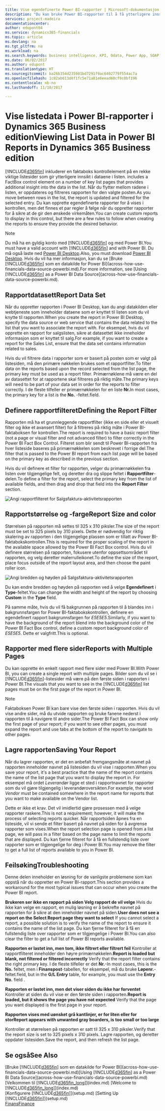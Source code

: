```yaml
---
title: Vise egendefinerte Power BI-rapporter | Microsoft-dokumentasjon
description: "Du kan bruke Power BI-rapporter til å få ytterligere innsikt i data i lister i Financials."
services: project-madeira
documentationcenter: 
author: edupont04
ms.service: dynamics365-financials
ms.topic: article
ms.devlang: na
ms.tgt_pltfrm: na
ms.workload: na
ms.search.keywords: business intelligence, KPI, Odata, Power App, SOAP, analysis
ms.date: 06/02/2017
ms.author: edupont
ms.translationtype: HT
ms.sourcegitcommit: ba26b354d235981bd7291f9ac6402779f554ac7a
ms.openlocfilehash: 1c82ab613d8f1fc5e71a81e6eead60cf9c0bf196
ms.contentlocale: nb-no
ms.lasthandoff: 11/10/2017

---
```

# <a name="viewing-list-data-in-power-bi-reports-in-dynamics-365-business-edition"></a><span data-ttu-id="2bb56-103">Vise listedata i Power BI-rapporter i Dynamics 365 Business edition</span><span class="sxs-lookup"><span data-stu-id="2bb56-103">Viewing List Data in Power BI Reports in Dynamics 365 Business edition</span></span> 
[!INCLUDE[d365fin](includes/d365fin_md.md)]<span data-ttu-id="2bb56-104"> inkluderer en faktaboks kontrollelement på en rekke viktige listesider som gir ytterligere innsikt i dataene i listen.</span><span class="sxs-lookup"><span data-stu-id="2bb56-104"> includes a FactBox control element on a number of key list pages that provides additional insight into the data in the list.</span></span> <span data-ttu-id="2bb56-105">Når du flytter mellom radene i listen, er oppdateres og filtreres rapporten for den valgte posten.</span><span class="sxs-lookup"><span data-stu-id="2bb56-105">As you move between rows in the list, the report is updated and filtered for the selected entry.</span></span> <span data-ttu-id="2bb56-106">Du kan opprette egendefinerte rapporter for å vises i kontrollen, men det finnes et par regler å følge når du oppretter rapporter for å sikre at de gir den ønskede virkemåten.</span><span class="sxs-lookup"><span data-stu-id="2bb56-106">You can create custom reports to display in this control, but there are a few rules to follow when creating the reports to ensure they provide the desired behavior.</span></span>  

> [!NOTE]  
>   <span data-ttu-id="2bb56-107">Du må ha en gyldig konto med [!INCLUDE[d365fin](includes/d365fin_md.md)] og med Power BI.</span><span class="sxs-lookup"><span data-stu-id="2bb56-107">You must have a valid account with [!INCLUDE[d365fin](includes/d365fin_md.md)] and with Power BI.</span></span> <span data-ttu-id="2bb56-108">Du må også laste ned [Power BI Desktop](https://powerbi.microsoft.com/en-us/desktop/).</span><span class="sxs-lookup"><span data-stu-id="2bb56-108">Also, you must download [Power BI Desktop](https://powerbi.microsoft.com/en-us/desktop/).</span></span> <span data-ttu-id="2bb56-109">Hvis du vil ha mer informasjon, kan du se [Bruke [!INCLUDE[d365fin](includes/d365fin_md.md)] som en datakilde for Power BI](across-how-use-financials-data-source-powerbi.md).</span><span class="sxs-lookup"><span data-stu-id="2bb56-109">For more information, see [Using [!INCLUDE[d365fin](includes/d365fin_md.md)] as a Power BI Data Source](across-how-use-financials-data-source-powerbi.md).</span></span>  

## <a name="report-data-set"></a><span data-ttu-id="2bb56-110">Rapportdatasett</span><span class="sxs-lookup"><span data-stu-id="2bb56-110">Report Data Set</span></span>
<span data-ttu-id="2bb56-111">Når du oppretter rapporten i Power BI Desktop, kan du angi datakilden eller webtjeneste som inneholder dataene som er knyttet til listen som du vil knytte til rapporten.</span><span class="sxs-lookup"><span data-stu-id="2bb56-111">When you create the report in Power BI Desktop, specify the data source or web service that contains the data related to the list that you want to associate the report with.</span></span> <span data-ttu-id="2bb56-112">For eksempel, hvis du vil opprette en rapport for salgslisten, sikre at datasettet ikke inneholder informasjon som er knyttet til salg.</span><span class="sxs-lookup"><span data-stu-id="2bb56-112">For example, if you want to create a report for the Sales List, ensure that the data set contains information related to sales.</span></span>  

<span data-ttu-id="2bb56-113">Hvis du vil filtrere data i rapporter som er basert på posten som er valgt på listesiden, må den primære nøkkelen brukes som et rapportfilter.</span><span class="sxs-lookup"><span data-stu-id="2bb56-113">To filter data on the reports based upon the record selected from the list page, the primary key must be used as a report filter.</span></span> <span data-ttu-id="2bb56-114">Primærnøklene må være en del av datasettet for at rapportene skal filtreres på riktig måte.</span><span class="sxs-lookup"><span data-stu-id="2bb56-114">The primary keys will need to be part of your data set in order for the reports to filter correctly.</span></span> <span data-ttu-id="2bb56-115">I de fleste tilfeller er primærnøkkelen for en liste **Nr.**</span><span class="sxs-lookup"><span data-stu-id="2bb56-115">In most cases, the primary key for a list is the **No.**</span></span> <span data-ttu-id="2bb56-116">-feltet.</span><span class="sxs-lookup"><span data-stu-id="2bb56-116">field.</span></span>  

## <a name="defining-the-report-filter"></a><span data-ttu-id="2bb56-117">Definere rapportfilteret</span><span class="sxs-lookup"><span data-stu-id="2bb56-117">Defining the Report Filter</span></span>
<span data-ttu-id="2bb56-118">Rapporten må ha et grunnleggende rapportfilter (ikke en side eller et visuelt filter og ikke et avansert filter) for å filtreres på riktig måte i Power BI-faktaboksen for kontrollen.</span><span class="sxs-lookup"><span data-stu-id="2bb56-118">The report is required to have a basic report filter (not a page or visual filter and not advanced filter) to filter correctly in the Power BI Fact Box Control.</span></span> <span data-ttu-id="2bb56-119">Filteret som blir sendt til Power BI-rapporten fra hver listeside baseres på primærnøkkelen som beskrevet i forrige del.</span><span class="sxs-lookup"><span data-stu-id="2bb56-119">The filter that is passed to the Power BI report from each list page will be based on the primary key as described in the previous section.</span></span>  

<span data-ttu-id="2bb56-120">Hvis du vil definere et filter for rapporten, velger du primærnøkkelen fra listen over tilgjengelige felt, og deretter dra og slippe feltet i **Rapportfilter**-delen.</span><span class="sxs-lookup"><span data-stu-id="2bb56-120">To define a filter for the report, select the primary key from the list of available fields, and then drag and drop that field into the **Report Filter** section.</span></span>  

![Angi rapportfilteret for Salgsfaktura-aktivitetsrapporten](./media/across-how-use-powerbi-reports-factbox/financials-powerbi-report-filter.png)

## <a name="report-size-and-color"></a><span data-ttu-id="2bb56-122">Rapportstørrelse og -farge</span><span class="sxs-lookup"><span data-stu-id="2bb56-122">Report Size and color</span></span>
<span data-ttu-id="2bb56-123">Størrelsen på rapporten må settes til 325 x 310 piksler.</span><span class="sxs-lookup"><span data-stu-id="2bb56-123">The size of the report must be set to 325 pixels by 310 pixels.</span></span> <span data-ttu-id="2bb56-124">Dette er nødvendig for riktig skalering av rapporten i den tilgjengelige plassen som er tillatt av Power BI-faktabokskontrollen.</span><span class="sxs-lookup"><span data-stu-id="2bb56-124">This is required for the proper scaling of the report in the available space allowed by the Power BI Fact Box control.</span></span> <span data-ttu-id="2bb56-125">Hvis du vil definere størrelsen på rapporten, fokusere utenfor oppsettsområdet til rapporten, og velg deretter malerrulleikonet.</span><span class="sxs-lookup"><span data-stu-id="2bb56-125">To define the size of the report, place focus outside of the report layout area, and then choose the paint roller icon.</span></span>

![Angi bredden og høyden på Salgsfaktura-aktivitetsrapporten](./media/across-how-use-powerbi-reports-factbox/financials-powerbi-report-sizing.png)

<span data-ttu-id="2bb56-127">Du kan endre bredden og høyden på rapporten ved å velge **Egendefinert** i **Type**-feltet.</span><span class="sxs-lookup"><span data-stu-id="2bb56-127">You can change the width and height of the report by choosing **Custom** in the **Type** field.</span></span>

<span data-ttu-id="2bb56-128">På samme måte, hvis du vil få bakgrunnen på rapporten til å blandes inn i bakgrunnsfargen for Power BI-faktabokskontrollen, definere en egendefinert rapport bakgrunnsfargen for *E5E5E5*.</span><span class="sxs-lookup"><span data-stu-id="2bb56-128">Similarly, if you want to have the background of the report blend into the background color of the Power BI Fact Box control, define a custom report background color of *E5E5E5*.</span></span> <span data-ttu-id="2bb56-129">Dette er valgfritt.</span><span class="sxs-lookup"><span data-stu-id="2bb56-129">This is optional.</span></span>  

## <a name="reports-with-multiple-pages"></a><span data-ttu-id="2bb56-130">Rapporter med flere sider</span><span class="sxs-lookup"><span data-stu-id="2bb56-130">Reports with Multiple Pages</span></span>
<span data-ttu-id="2bb56-131">Du kan opprette én enkelt rapport med flere sider med Power BI.</span><span class="sxs-lookup"><span data-stu-id="2bb56-131">With Power BI, you can create a single report with multiple pages.</span></span> <span data-ttu-id="2bb56-132">Bilder som du vil se i [!INCLUDE[d365fin](includes/d365fin_md.md)]-listesider må være på den første siden i rapporten i Power BI.</span><span class="sxs-lookup"><span data-stu-id="2bb56-132">The visuals that you want to see in the [!INCLUDE[d365fin](includes/d365fin_md.md)] list pages must be on the first page of the report in Power BI.</span></span>  

> [!NOTE]  
>  <span data-ttu-id="2bb56-133">Faktaboksen Power BI kan bare vise den første siden i rapporten. Hvis du vil vise andre sider, må du utvide rapporten og bruke fanene nederst i rapporten til å navigere til andre sider.</span><span class="sxs-lookup"><span data-stu-id="2bb56-133">The Power BI Fact Box can show only the first page of your report; if you want to see other pages, you must expand the report and use tabs at the bottom of the report to navigate to other pages.</span></span>  

## <a name="saving-your-report"></a><span data-ttu-id="2bb56-134">Lagre rapporten</span><span class="sxs-lookup"><span data-stu-id="2bb56-134">Saving Your Report</span></span>

<span data-ttu-id="2bb56-135">Når du lagrer rapporten, er det en anbefalt fremgangsmåte at navnet på rapporten inneholder navnet på listesiden du vil vise i rapporten.</span><span class="sxs-lookup"><span data-stu-id="2bb56-135">When you save your report, it's a best practice that the name of the report contains the name of the list page that you want to display the report in.</span></span> <span data-ttu-id="2bb56-136">For eksempel må ordet *Leverandør* ligge et sted i rapportnavnet for rapporter som du vil gjøre tilgjengelig i leverandøroversikten.</span><span class="sxs-lookup"><span data-stu-id="2bb56-136">For example, the word *Vendor* must be contained somewhere in the report name for reports that you want to make available on the Vendor list.</span></span>  

<span data-ttu-id="2bb56-137">Dette er ikke et krav. Det vil imidlertid gjøre prosessen med å velge rapporter raskere.</span><span class="sxs-lookup"><span data-stu-id="2bb56-137">This is not a requirement; however, it will make the process of selecting reports quicker.</span></span> <span data-ttu-id="2bb56-138">Når rapportsiden åpnes fra en listeside, vil vi sende et filter basert på navnet på siden for å avgrense rapporter som vises.</span><span class="sxs-lookup"><span data-stu-id="2bb56-138">When the report selection page is opened from a list page, we will pass in a filter based on the page name to limit the reports that are displayed.</span></span>  <span data-ttu-id="2bb56-139">Du kan fjerne filteret for å få en fullstendig liste over rapporter som er tilgjengelige for deg i Power BI.</span><span class="sxs-lookup"><span data-stu-id="2bb56-139">You may remove the filter to get a full list of reports available to you in Power BI.</span></span>  

## <a name="troubleshooting"></a><span data-ttu-id="2bb56-140">Feilsøking</span><span class="sxs-lookup"><span data-stu-id="2bb56-140">Troubleshooting</span></span>
<span data-ttu-id="2bb56-141">Denne delen inneholder en løsning for de vanligste problemene som kan oppstå når du oppretter en Power BI-rapport.</span><span class="sxs-lookup"><span data-stu-id="2bb56-141">This section provides a workaround for the most typical issues that can occur when you create the Power BI report.</span></span>  

<span data-ttu-id="2bb56-142">**Brukeren ser ikke en rapport på siden Velg rapport de vil velge** Hvis du ikke kan velge en rapport, en mulig løsning er å bekrefte navnet på rapporten for å sikre at den inneholder navnet på siden.</span><span class="sxs-lookup"><span data-stu-id="2bb56-142">**User does not see a report on the Select Report page they want to select** If you cannot select a report, a possible solution is to verify the name of the report to ensure it contains the name of the list page.</span></span> <span data-ttu-id="2bb56-143">Du kan fjerne filteret for å få en fullstendig liste over rapporter som er tilgjengelige i Power BI.</span><span class="sxs-lookup"><span data-stu-id="2bb56-143">You can also clear the filter to get a full list of Power BI reports available.</span></span>  

<span data-ttu-id="2bb56-144">**Rapporten er lastet inn, men tom, ikke filtrert eller filtrert feil** Kontroller at rapportfilteret inneholder den høyre primærnøkkelen.</span><span class="sxs-lookup"><span data-stu-id="2bb56-144">**Report is loaded but blank, not filtered or filtered incorrectly** Verify that the report filter contains the right primary key.</span></span> <span data-ttu-id="2bb56-145">I de fleste tilfeller er det **Nr.**-</span><span class="sxs-lookup"><span data-stu-id="2bb56-145">In most cases, this is the **No.**</span></span> <span data-ttu-id="2bb56-146">feltet, men i **Finanspost**-tabellen, for eksempel, må du bruke **Løpenr.**-feltet.</span><span class="sxs-lookup"><span data-stu-id="2bb56-146">field, but in the **G/L Entry** table, for example, you must use the **Entry No.** field  .</span></span>

<span data-ttu-id="2bb56-147">**Rapporten er lastet inn, men det viser siden du ikke har forventet** Kontroller at siden du vil vise er den første siden i rapporten.</span><span class="sxs-lookup"><span data-stu-id="2bb56-147">**Report is loaded, but it shows the page you have not expected** Verify that the page you want displayed is the first page in your report.</span></span>  

<span data-ttu-id="2bb56-148">**Rapporten vises med uønsket grå kantlinjer, er for liten eller for stor**</span><span class="sxs-lookup"><span data-stu-id="2bb56-148">**Report appears with unwanted gray boarders, is too small or too large**</span></span>

<span data-ttu-id="2bb56-149">Kontroller at størrelsen på rapporten er satt til 325 x 310 piksler.</span><span class="sxs-lookup"><span data-stu-id="2bb56-149">Verify that the report size is set to 325 pixels x 310 pixels.</span></span> <span data-ttu-id="2bb56-150">Lagre rapporten, og deretter oppdater listesiden.</span><span class="sxs-lookup"><span data-stu-id="2bb56-150">Save the report, and then refresh the list page.</span></span>  

## <a name="see-also"></a><span data-ttu-id="2bb56-151">Se også</span><span class="sxs-lookup"><span data-stu-id="2bb56-151">See Also</span></span>
<span data-ttu-id="2bb56-152">[Bruke [!INCLUDE[d365fin](includes/d365fin_md.md)] som en datakilde for Power BI](across-how-use-financials-data-source-powerbi.md)</span><span class="sxs-lookup"><span data-stu-id="2bb56-152">[Using [!INCLUDE[d365fin](includes/d365fin_md.md)] as a Power BI Data Source](across-how-use-financials-data-source-powerbi.md)</span></span>  
<span data-ttu-id="2bb56-153">[Velkommen til [!INCLUDE[d365fin_long](includes/d365fin_long_md.md)]](index.md)  </span><span class="sxs-lookup"><span data-stu-id="2bb56-153">[Welcome to [!INCLUDE[d365fin_long](includes/d365fin_long_md.md)]](index.md)  </span></span>  
<span data-ttu-id="2bb56-154">[Konfigurere [!INCLUDE[d365fin](includes/d365fin_md.md)]](setup.md)  </span><span class="sxs-lookup"><span data-stu-id="2bb56-154">[Setting Up [!INCLUDE[d365fin](includes/d365fin_md.md)]](setup.md)  </span></span>  
[<span data-ttu-id="2bb56-155">Finans</span><span class="sxs-lookup"><span data-stu-id="2bb56-155">Finance</span></span>](finance.md)  

